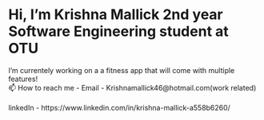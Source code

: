 <h1>Hi, I’m Krishna Mallick 2nd year Software Engineering student at OTU </h1>
I’m currentely working on a a fitness app that will come with multiple features!
<br> 📫 How to reach me - Email - Krishnamallick46@hotmail.com(work related) <br>
<br> linkedIn - https://www.linkedin.com/in/krishna-mallick-a558b6260/ <br> 

<!---
KrishnaKMA/KrishnaKMA is a ✨ special ✨ repository because its `README.md` (this file) appears on your GitHub profile.
You can click the Preview link to take a look at your changes.
--->
